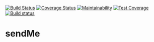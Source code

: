  [![Build Status](https://travis-ci.com/K3beros/sendMe.svg?branch=main)](https://travis-ci.com/K3beros/sendMe)  [![Coverage Status](https://coveralls.io/repos/github/K3beros/sendMe/badge.svg?branch=main)](https://coveralls.io/github/K3beros/sendMe?branch=main)   [![Maintainability](https://api.codeclimate.com/v1/badges/43fef540b8bff65265be/maintainability)](https://codeclimate.com/github/K3beros/sendMe/maintainability)   [![Test Coverage](https://api.codeclimate.com/v1/badges/43fef540b8bff65265be/test_coverage)](https://codeclimate.com/github/K3beros/sendMe/test_coverage)  [![Build status](https://ci.appveyor.com/api/projects/status/c9naa771emasmhm1?svg=true)](https://ci.appveyor.com/project/K3beros/sendme)

# sendMe